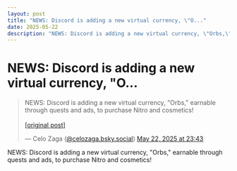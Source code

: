 ```yaml
---
layout: post
title: "NEWS: Discord is adding a new virtual currency, \"O..."
date: 2025-05-22
description: "NEWS: Discord is adding a new virtual currency, \"Orbs,\" earnable through quests and ads, to purchase Nitro and cosmetics!"
---
```


<h1 class="bluesky-post-title">NEWS: Discord is adding a new virtual currency, "O...</h1>

<blockquote class="bluesky-embed" data-bluesky-uri="at://did:plc:lmh6rennptq77inaztnovw4b/app.bsky.feed.post/3lpscaktlby2k" data-bluesky-embed-color-mode="system">
<p lang="">NEWS: Discord is adding a new virtual currency, "Orbs," earnable through quests and ads, to purchase Nitro and cosmetics!<br><br><a href="https://bsky.app/profile/celozaga.bsky.social/post/3lpscaktlby2k">[original post]</a></p>
&mdash; Celo Zaga (<a href="https://bsky.app/profile/did:plc:lmh6rennptq77inaztnovw4b?ref_src=embed">@celozaga.bsky.social</a>) <a href="https://bsky.app/profile/celozaga.bsky.social/post/3lpscaktlby2k?ref_src=embed">May 22, 2025 at 23:43</a>
</blockquote>
<script async src="https://embed.bsky.app/static/embed.js" charset="utf-8"></script>

<p class="bluesky-post-description">NEWS: Discord is adding a new virtual currency, "Orbs," earnable through quests and ads, to purchase Nitro and cosmetics!</p>
